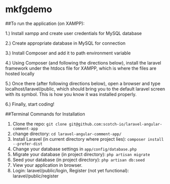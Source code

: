 # mkfgdemo

##To run the application (on XAMPP):

1.) Install xampp and create user credentials for MySQL database

2.) Create appropriate database in MySQL for connection

3.) Install Composer and add it to path environment variable

4.) Using Composer (and following the directions below), install the laravel framework under the htdocs file for XAMPP, which is where the files are hosted locally

5.) Once there (after following directions below), open a browser and type localhost/laravel/public, which should bring you to the default laravel screen with its symbol.  This is how you know it was installed properly.

6.) Finally, start coding! 

##Terminal Commands for Installation

1. Clone the repo: `git clone git@github.com:scotch-io/laravel-angular-comment-app`
2. change directory: `cd laravel-angular-comment-app/`
3. Install Laravel (in current directory where project lies): `composer install --prefer-dist`
4. Change your database settings in `app/config/database.php`
5. Migrate your database (in project directory): `php artisan migrate`
6. Seed your database (in project directory): `php artisan db:seed`
7. View your application in browser.
8. Login: laravel/public/login, Register (not yet functional): laravel/public/register
